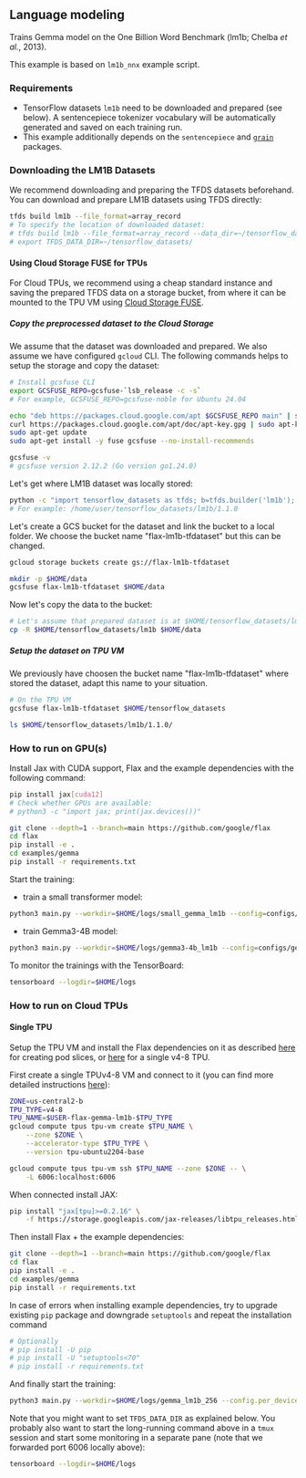 
## Language modeling

Trains Gemma model on the One Billion Word Benchmark (lm1b; Chelba *et al.*, 2013).

This example is based on `lm1b_nnx` example script.


### Requirements

*   TensorFlow datasets `lm1b` need to be downloaded and prepared (see below).
    A sentencepiece tokenizer vocabulary will be automatically generated
    and saved on each training run.
*   This example additionally depends on the `sentencepiece` and [`grain`](https://google-grain.readthedocs.io/en/latest/) packages.

### Downloading the LM1B Datasets

We recommend downloading and preparing the TFDS datasets beforehand. You can download and prepare LM1B datasets using TFDS directly:
```bash
tfds build lm1b --file_format=array_record
# To specify the location of downloaded dataset:
# tfds build lm1b --file_format=array_record --data_dir=~/tensorflow_datasets/
# export TFDS_DATA_DIR=~/tensorflow_datasets/
```

#### Using Cloud Storage FUSE for TPUs

For Cloud TPUs, we recommend using a cheap standard instance and saving the prepared TFDS
data on a storage bucket, from where it can be mounted to the TPU VM using [Cloud Storage FUSE](https://cloud.google.com/storage/docs/cloud-storage-fuse/quickstart-mount-bucket).

##### Copy the preprocessed dataset to the Cloud Storage

We assume that the dataset was downloaded and prepared. We also assume we have configured `gcloud` CLI. The following commands helps to setup the storage and copy the dataset:

```bash
# Install gcsfuse CLI
export GCSFUSE_REPO=gcsfuse-`lsb_release -c -s`
# For example, GCSFUSE_REPO=gcsfuse-noble for Ubuntu 24.04

echo "deb https://packages.cloud.google.com/apt $GCSFUSE_REPO main" | sudo tee /etc/apt/sources.list.d/gcsfuse.list
curl https://packages.cloud.google.com/apt/doc/apt-key.gpg | sudo apt-key add -
sudo apt-get update
sudo apt-get install -y fuse gcsfuse --no-install-recommends

gcsfuse -v
# gcsfuse version 2.12.2 (Go version go1.24.0)
```

Let's get where LM1B dataset was locally stored:
```bash
python -c "import tensorflow_datasets as tfds; b=tfds.builder('lm1b'); print(b.info.data_dir)"
# For example: /home/user/tensorflow_datasets/lm1b/1.1.0
```

Let's create a GCS bucket for the dataset and link the bucket to a local folder. We choose the bucket name "flax-lm1b-tfdataset" but this can be changed.
```bash
gcloud storage buckets create gs://flax-lm1b-tfdataset

mkdir -p $HOME/data
gcsfuse flax-lm1b-tfdataset $HOME/data
```

Now let's copy the data to the bucket:
```bash
# Let's assume that prepared dataset is at $HOME/tensorflow_datasets/lm1b/
cp -R $HOME/tensorflow_datasets/lm1b $HOME/data
```

##### Setup the dataset on TPU VM

We previously have choosen the bucket name "flax-lm1b-tfdataset" where stored the dataset, adapt this name to your situation.

```bash
# On the TPU VM
gcsfuse flax-lm1b-tfdataset $HOME/tensorflow_datasets

ls $HOME/tensorflow_datasets/lm1b/1.1.0/
```

### How to run on GPU(s)

Install Jax with CUDA support, Flax and the example dependencies with the following command:
```bash
pip install jax[cuda12]
# Check whether GPUs are available:
# python3 -c "import jax; print(jax.devices())"

git clone --depth=1 --branch=main https://github.com/google/flax
cd flax
pip install -e .
cd examples/gemma
pip install -r requirements.txt
```

Start the training:

- train a small transformer model:
```bash
python3 main.py --workdir=$HOME/logs/small_gemma_lm1b --config=configs/small.py
```

- train Gemma3-4B model:
```bash
python3 main.py --workdir=$HOME/logs/gemma3-4b_lm1b --config=configs/gemma3_4b.py
```

To monitor the trainings with the TensorBoard:
```bash
tensorboard --logdir=$HOME/logs
```


### How to run on Cloud TPUs

#### Single TPU

Setup the TPU VM and install the Flax dependencies on it as described
[here](https://cloud.google.com/tpu/docs/jax-pods) for creating pod slices, or
[here](https://cloud.google.com/tpu/docs/jax-quickstart-tpu-vm) for a single
v4-8 TPU.

First create a single TPUv4-8 VM and connect to it (you can find more detailed
instructions [here](https://cloud.google.com/tpu/docs/jax-quickstart-tpu-vm)):

```bash
ZONE=us-central2-b
TPU_TYPE=v4-8
TPU_NAME=$USER-flax-gemma-lm1b-$TPU_TYPE
gcloud compute tpus tpu-vm create $TPU_NAME \
    --zone $ZONE \
    --accelerator-type $TPU_TYPE \
    --version tpu-ubuntu2204-base

gcloud compute tpus tpu-vm ssh $TPU_NAME --zone $ZONE -- \
    -L 6006:localhost:6006
```

When connected install JAX:

```bash
pip install "jax[tpu]>=0.2.16" \
    -f https://storage.googleapis.com/jax-releases/libtpu_releases.html
```

Then install Flax + the example dependencies:

```bash
git clone --depth=1 --branch=main https://github.com/google/flax
cd flax
pip install -e .
cd examples/gemma
pip install -r requirements.txt
```

In case of errors when installing example dependencies, try to upgrade existing `pip` package and downgrade `setuptools` and repeat the installation command
```bash
# Optionally
# pip install -U pip
# pip install -U "setuptools<70"
# pip install -r requirements.txt
```

And finally start the training:

```bash
python3 main.py --workdir=$HOME/logs/gemma_lm1b_256 --config.per_device_batch_size=32
```

Note that you might want to set `TFDS_DATA_DIR` as explained below. You probably
also want to start the long-running command above in a `tmux` session and start
some monitoring in a separate pane (note that we forwarded port 6006 locally
above):

```bash
tensorboard --logdir=$HOME/logs
```

